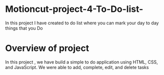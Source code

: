 # Motioncut-project-4-To-Do-list-
In this project I have created to do list where you can mark your day to day things that you Do 
# Overview of project
In this project , we have build a simple to do application using HTML, CSS, and JavaScript. We were able to add, complete, edit, and delete tasks
